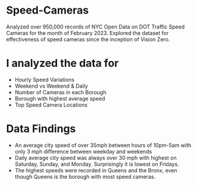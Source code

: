 # Speed-Cameras

Analyzed over 950,000 records of NYC Open Data on DOT Traffic Speed Cameras for the month of February 2023.  Explored the dataset for effectiveness of speed cameras since the inception of Vision Zero.

# I analyzed the data for
- Hourly Speed Variations
- Weekend vs Weekend & Daily
- Number of Cameras in each Borough
- Borough with highest average speed
- Top Speed Camera Locations

# Data Findings

- An average city speed of over 35mph between hours of 10pm-5am with only 3 mph difference between weekday and weekends
- Daily average city speed was always over 30 mph with highest on Saturday, Sunday, and Monday.  Surprisingly it is lowest on Fridays.
- The highest speeds were recorded in Queens and the Bronx, even though Queens is the borough with most speed cameras.

